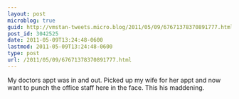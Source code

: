 ```yaml
---
layout: post
microblog: true
guid: http://vmstan-tweets.micro.blog/2011/05/09/67671378370891777.html
post_id: 3042525
date: 2011-05-09T13:24:48-0600
lastmod: 2011-05-09T13:24:48-0600
type: post
url: /2011/05/09/67671378370891777.html
---
```

My doctors appt was in and out. Picked up my wife for her appt and now want to punch the office staff here in the face. This his maddening.
